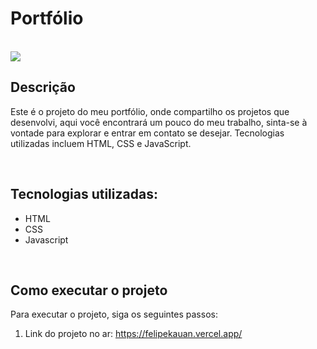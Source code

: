 # Portfólio

<br>

<div>
  <img src="https://github.com/felipekauan1/portfolio/assets/152967390/3e5ba8f4-1766-4045-98cd-cb653c2138ca"/>
</div>

## Descrição

Este é o projeto do meu portfólio, onde compartilho os projetos que desenvolvi, aqui você encontrará um pouco do meu trabalho, sinta-se à vontade para explorar e entrar em contato se desejar. Tecnologias utilizadas incluem HTML, CSS e JavaScript.

<br>

## Tecnologias utilizadas:

- HTML
- CSS
- Javascript

<br>

## Como executar o projeto

Para executar o projeto, siga os seguintes passos:

1. Link do projeto no ar: https://felipekauan.vercel.app/
